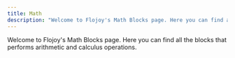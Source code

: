 ```yaml
---
title: Math
description: "Welcome to Flojoy's Math Blocks page. Here you can find all the blocks that performs arithmetic and calculus operations."
---
```


Welcome to Flojoy's Math Blocks page.
Here you can find all the blocks that performs arithmetic and calculus operations.
